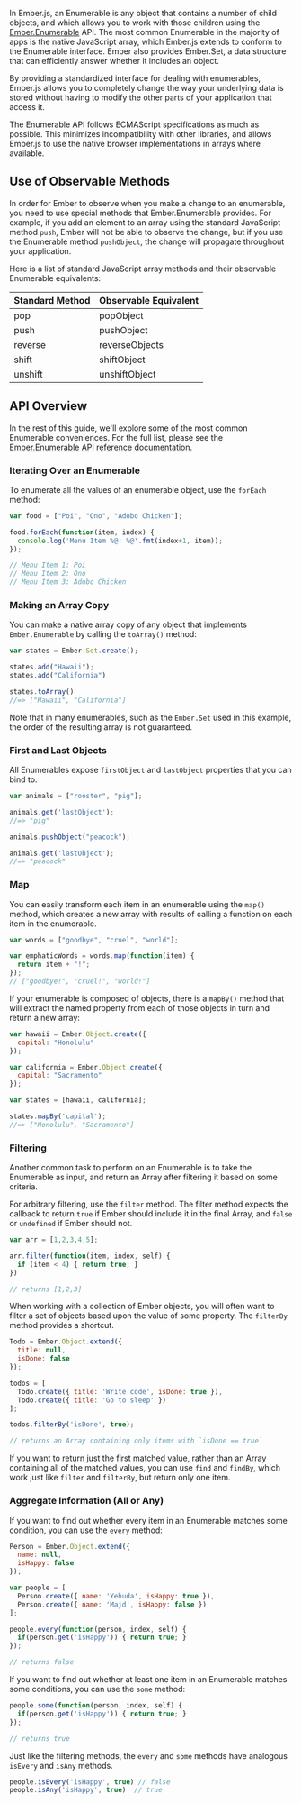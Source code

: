 In Ember.js, an Enumerable is any object that contains a number of child
objects, and which allows you to work with those children using the
[Ember.Enumerable](http://emberjs.com/api/classes/Ember.Enumerable.html) API. The most common
Enumerable in the majority of apps is the native JavaScript array, which
Ember.js extends to conform to the Enumerable interface. Ember also provides
Ember.Set, a data structure that can efficiently answer whether it includes an
object.

By providing a standardized interface for dealing with enumerables,
Ember.js allows you to completely change the way your underlying data is
stored without having to modify the other parts of your application that
access it.

The Enumerable API follows ECMAScript specifications as much as
possible. This minimizes incompatibility with other libraries, and
allows Ember.js to use the native browser implementations in arrays
where available.

## Use of Observable Methods

In order for Ember to observe when you make a change to an enumerable, you need
to use special methods that Ember.Enumerable provides. For example, if you add
an element to an array using the standard JavaScript method `push`, Ember will
not be able to observe the change, but if you use the Enumerable method
`pushObject`, the change will propagate throughout your application.

Here is a list of standard JavaScript array methods and their observable
Enumerable equivalents:

<table>
  <thead>
    <tr><th>Standard Method</th><th>Observable Equivalent</th></tr>
  </thead>
  <tbody>
    <tr><td>pop</td><td>popObject</td></tr>
    <tr><td>push</td><td>pushObject</td></tr>
    <tr><td>reverse</td><td>reverseObjects</td></tr>
    <tr><td>shift</td><td>shiftObject</td></tr>
    <tr><td>unshift</td><td>unshiftObject</td></tr>
  </tbody>
</table>

## API Overview

In the rest of this guide, we'll explore some of the most common Enumerable
conveniences. For the full list, please see the [Ember.Enumerable API
reference documentation.](http://emberjs.com/api/classes/Ember.Enumerable.html)

### Iterating Over an Enumerable

To enumerate all the values of an enumerable object, use the `forEach` method:

```javascript
var food = ["Poi", "Ono", "Adobo Chicken"];

food.forEach(function(item, index) {
  console.log('Menu Item %@: %@'.fmt(index+1, item));
});

// Menu Item 1: Poi
// Menu Item 2: Ono
// Menu Item 3: Adobo Chicken
```

### Making an Array Copy

You can make a native array copy of any object that implements
`Ember.Enumerable` by calling the `toArray()` method:

```javascript
var states = Ember.Set.create();

states.add("Hawaii");
states.add("California")

states.toArray()
//=> ["Hawaii", "California"]
```

Note that in many enumerables, such as the `Ember.Set` used in this
example, the order of the resulting array is not guaranteed.

### First and Last Objects

All Enumerables expose `firstObject` and `lastObject` properties
that you can bind to.

```javascript
var animals = ["rooster", "pig"];

animals.get('lastObject');
//=> "pig"

animals.pushObject("peacock");

animals.get('lastObject');
//=> "peacock"
```

### Map

You can easily transform each item in an enumerable using the
`map()` method, which creates a new array with results of calling a
function on each item in the enumerable.

```javascript
var words = ["goodbye", "cruel", "world"];

var emphaticWords = words.map(function(item) {
  return item + "!";
});
// ["goodbye!", "cruel!", "world!"]
```

If your enumerable is composed of objects, there is a `mapBy()`
method that will extract the named property from each of those objects
in turn and return a new array:

```javascript
var hawaii = Ember.Object.create({
  capital: "Honolulu"
});

var california = Ember.Object.create({
  capital: "Sacramento"
});

var states = [hawaii, california];

states.mapBy('capital');
//=> ["Honolulu", "Sacramento"]
```

### Filtering

Another common task to perform on an Enumerable is to take the
Enumerable as input, and return an Array after filtering it based on
some criteria.

For arbitrary filtering, use the `filter` method.  The filter method
expects the callback to return `true` if Ember should include it in the
final Array, and `false` or `undefined` if Ember should not.

```javascript
var arr = [1,2,3,4,5];

arr.filter(function(item, index, self) {
  if (item < 4) { return true; }
})

// returns [1,2,3]
```

When working with a collection of Ember objects, you will often want to filter a set of objects based upon the value of some property. The `filterBy` method provides a shortcut.

```javascript
Todo = Ember.Object.extend({
  title: null,
  isDone: false
});

todos = [
  Todo.create({ title: 'Write code', isDone: true }),
  Todo.create({ title: 'Go to sleep' })
];

todos.filterBy('isDone', true);

// returns an Array containing only items with `isDone == true`
```

If you want to return just the first matched value, rather than an Array containing all of the matched values, you can use `find` and `findBy`, which work just like `filter` and `filterBy`, but return only one item.

### Aggregate Information (All or Any)

If you want to find out whether every item in an Enumerable matches some condition, you can use the `every` method:

```javascript
Person = Ember.Object.extend({
  name: null,
  isHappy: false
});

var people = [
  Person.create({ name: 'Yehuda', isHappy: true }),
  Person.create({ name: 'Majd', isHappy: false })
];

people.every(function(person, index, self) {
  if(person.get('isHappy')) { return true; }
});

// returns false
```

If you want to find out whether at least one item in an Enumerable matches some conditions, you can use the `some` method:

```javascript
people.some(function(person, index, self) {
  if(person.get('isHappy')) { return true; }
});

// returns true
```

Just like the filtering methods, the `every` and `some` methods have analogous `isEvery` and `isAny` methods.

```javascript
people.isEvery('isHappy', true) // false
people.isAny('isHappy', true)  // true
```
